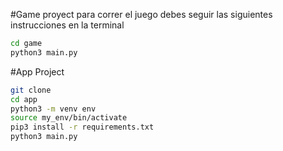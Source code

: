 #Game proyect
para correr el juego debes seguir las siguientes instrucciones en la terminal


```sh
cd game
python3 main.py
```



#App Project

```sh
git clone
cd app
python3 -m venv env
source my_env/bin/activate
pip3 install -r requirements.txt
python3 main.py
```